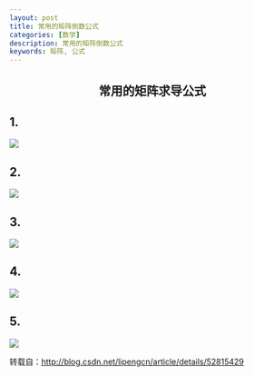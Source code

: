 ```yaml
---
layout: post
title: 常用的矩阵倒数公式
categories: [数学]
description: 常用的矩阵倒数公式
keywords: 矩阵, 公式
---
```


<h2 align = "center">常用的矩阵求导公式</h2>

## 1.
![](http://img.blog.csdn.net/20161014141138668?watermark/2/text/aHR0cDovL2Jsb2cuY3Nkbi5uZXQv/font/5a6L5L2T/fontsize/400/fill/I0JBQkFCMA==/dissolve/70/gravity/Center)

## 2.
![](http://img.blog.csdn.net/20161014142759612?watermark/2/text/aHR0cDovL2Jsb2cuY3Nkbi5uZXQv/font/5a6L5L2T/fontsize/400/fill/I0JBQkFCMA==/dissolve/70/gravity/Center)

## 3.
![](http://img.blog.csdn.net/20161014141656878?watermark/2/text/aHR0cDovL2Jsb2cuY3Nkbi5uZXQv/font/5a6L5L2T/fontsize/400/fill/I0JBQkFCMA==/dissolve/70/gravity/Center)

## 4.
![](http://img.blog.csdn.net/20161014141856343?watermark/2/text/aHR0cDovL2Jsb2cuY3Nkbi5uZXQv/font/5a6L5L2T/fontsize/400/fill/I0JBQkFCMA==/dissolve/70/gravity/Center)

## 5.
![](http://img.blog.csdn.net/20161014142550514?watermark/2/text/aHR0cDovL2Jsb2cuY3Nkbi5uZXQv/font/5a6L5L2T/fontsize/400/fill/I0JBQkFCMA==/dissolve/70/gravity/Center)

转载自：http://blog.csdn.net/lipengcn/article/details/52815429
